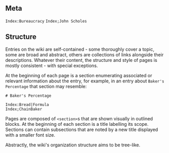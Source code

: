 <section>

# Meta

<code>Index:Bureaucracy</code>
<code>Index;John Scholes</code>

</section>

<section>

# Structure

Entries on the wiki are self-contained - some thoroughly cover a topic, some are broad and abstract, others are collections of links alongside their descriptions. Whatever their content, the structure and style of pages is mostly consistent - with special exceptions.

At the beginning of each page is a section enumerating associated or relevant information about the entry, for example, in an entry about `Baker's Percentage` that section may resemble:

```
# Baker's Percentage

Index:Bread|Formula
Index;ChainBaker
```

Pages are composed of `<section>`s that are shown visually in outlined blocks. At the beginning of each section is a title labelling its scope. Sections can contain subsections that are noted by a new title displayed with a smaller font size.

Abstractly, the wiki's organization structure aims to be tree-like.

</section>
